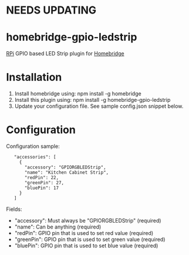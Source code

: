 # NEEDS UPDATING

# homebridge-gpio-ledstrip
[RPi](https://www.raspberrypi.org) GPIO based LED Strip plugin for [Homebridge](https://github.com/nfarina/homebridge)

# Installation

1. Install homebridge using: npm install -g homebridge
2. Install this plugin using: npm install -g homebridge-gpio-ledstrip
3. Update your configuration file. See sample config.json snippet below. 

# Configuration

Configuration sample:

 ```
    "accessories": [
      {
        "accessory": "GPIORGBLEDStrip",
        "name": "Kitchen Cabinet Strip",
        "redPin": 22,
        "greenPin": 27,
        "bluePin": 17
      }
    ]
```

Fields: 

* "accessory": Must always be "GPIORGBLEDStrip" (required)
* "name": Can be anything (required)
* "redPin": GPIO pin that is used to set red value (required)
* "greenPin": GPIO pin that is used to set green value (required)
* "bluePin": GPIO pin that is used to set blue value (required)
